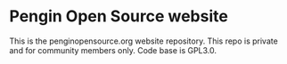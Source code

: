 # Pengin Open Source website
This is the penginopensource.org website repository.  This repo is private and for community members only.  Code base is GPL3.0.
